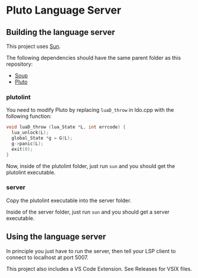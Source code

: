 # Pluto Language Server

## Building the language server

This project uses [Sun](https://github.com/calamity-inc/Sun).

The following dependencies should have the same parent folder as this repository:

- [Soup](https://github.com/calamity-inc/Soup)
- [Pluto](https://github.com/well-in-that-case/Pluto)

### plutolint

You need to modify Pluto by replacing `luaD_throw` in ldo.cpp with the following function:

```C++
void luaD_throw (lua_State *L, int errcode) {
  lua_unlock(L);
  global_State *g = G(L);
  g->panic(L);
  exit(0);
}
```

Now, inside of the plutolint folder, just run `sun` and you should get the plutolint executable.

### server

Copy the plutolint executable into the server folder.

Inside of the server folder, just run `sun` and you should get a server executable.

## Using the language server

In principle you just have to run the server, then tell your LSP client to connect to localhost at port 5007.

This project also includes a VS Code Extension. See Releases for VSIX files.
